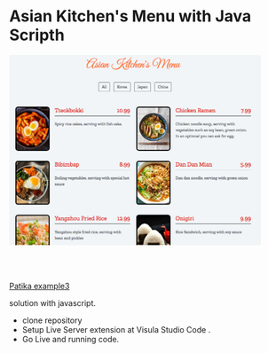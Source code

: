 <h1> Asian Kitchen's Menu with Java Scripth</h1>

<img src="ss.png" width="90%" >

<br><br>


[Patika example3](https://app.patika.dev/moduller/javascript/odev3)

solution with javascript.

- clone repository
- Setup Live Server extension at Visula Studio Code .
- Go Live and running code.